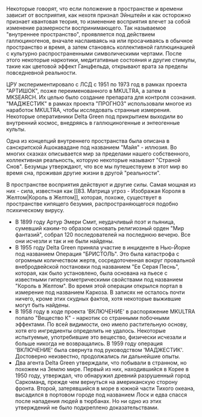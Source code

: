 Некоторые говорят, что если положение в пространстве и времени зависит от восприятия, как нехотя признал Эйнштейн и как осторожно признает квантовая теория, то изменение восприятия влечет за собой изменение размерности воспринимающего. Так называемое "внутреннее пространство", проявляется под действием галлюциногенов, вначале наслаиваясь на или просачиваясь в обычное пространство и время, а затем становясь коллективной галлюцинацией с культурно распространенными символическими чертами. После этого некоторые наркотики, медитативные состояния и другие стимулы, такие как цветовой эффект Ганцфельда, открывают врата за пределы повседневной реальности.

ЦРУ экспериментировало с ЛСД с 1951 по 1973 год в рамках проекта "АРТИШОК", позже переименованного в MKULTRA, а затем в MKSEARCH. Их целью было создание препарата для контроля сознания. "МАДЖЕСТИК" в рамках проекта "ПРОГНОЗ" использовали многое из наработок MKULTRA, чтобы исследовать странные измерения. Некоторые оперативники Delta Green под прикрытием выходили во внутренний космос, внедряясь в галлюциногенные и энтеогенные культы.

Одна из концепций внутреннего пространства была описана в санскритской Ашокавадане под названием "Майя" - иллюзия. Во многих сказках описывается мир за пределами нашего собственного, коллективная реальность, которую некоторые называют "Страной Снов". Безумцы утверждают, что все мы путешествуем в этот мир во время сна, проживая другие жизни в другой "реальности".

В пространстве восприятия действуют и другие силы. Самая мощная из них - сила, известная как [[83. Матрица угроз - Изображая Короля в Желтом|Король в Желтом]], которая, похоже, существует в пространстве кипящего безумия, распространяющегося подобно психическому вирусу.

- В 1899 году Артур Эмери Смит, неудачливый поэт и пьяница, сумевший каким-то образом основать религиозный орден "Мир фантазий", собрал 120 последователей на последнюю вечерю. Все они исчезли и так и не были найдены.
- В 1955 году Delta Green приняла участие в инциденте в Нью-Йорке под названием Операция "БРИСТОЛЬ". Это была катастрофа с огромным количеством жертв, сосредоточенная вокруг провальной внебродвейской постановки под названием "Ее Серая Песнь", которая, как было установлено, была основана на пьесе с известными гипергеометрическими свойствами под названием "Король в Желтом". Во время этой операции открылся портал в измерение под названием Каркоза. В записях не осталось почти ничего, кроме этих скудных фактов, хотя некоторые выжившие могут быть найдены.
- В 1958 году в ходе проекта 'ВКЛЮЧЕНИЕ' в распоряжение MKULTRA попало "Вещество К" - наркотик со странными побочными эффектами. По всей видимости, оно имело растительную основу, хотя его ингредиенты определить не удалось. Некоторые испытуемые, употребившие это вещество, физически исчезали и больше никогда не возвращались. В 1959 году операция 'ВКЛЮЧЕНИЕ' была свернута под руководством 'МАДЖЕСТИК'. Достоверно неизвестно, продолжались ли дальнейшие опыты.
- Два агента Delta Green утверждали, что побывали в странном, но похожем на Землю мире. Первый из них, находившийся в Корее в 1950 году, утверждал, что обнаружил древний разрушенный город Саркоманд, прежде чем вернуться на американскую сторону фронта. Второй, затерявшийся в море в южной части Тихого океана, высадился в портовом городе под названием Лоск и едва спасся после нападения людей в тюрбанах. Но ни одно из этих утверждений не было подкреплено доказательствами.